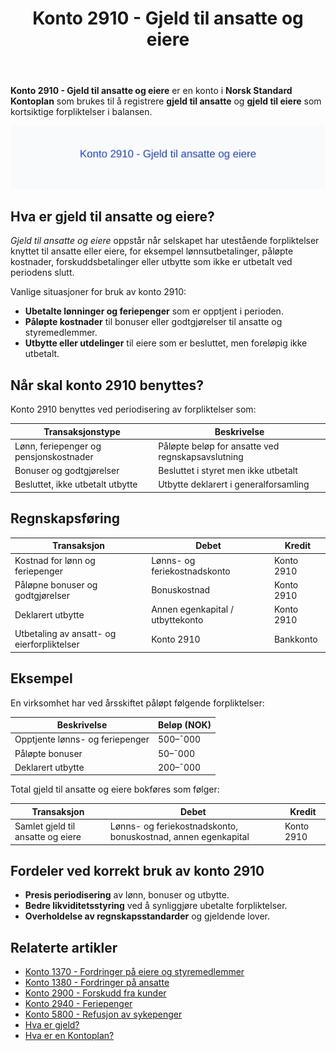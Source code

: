 ﻿---
title: "Konto 2910 - Gjeld til ansatte og eiere"
seoTitle: "2910-gjeld-til-ansatte-og-eiere"
description: '**Konto 2910 - Gjeld til ansatte og eiere** er en konto i **Norsk Standard Kontoplan** som brukes til å registrere **gjeld til ansatte** og **gjeld til eiere**...'
---

**Konto 2910 - Gjeld til ansatte og eiere** er en konto i **Norsk Standard Kontoplan** som brukes til å registrere **gjeld til ansatte** og **gjeld til eiere** som kortsiktige forpliktelser i balansen.

![Illustrasjon av konto 2910 Gjeld til ansatte og eiere](2910-gjeld-til-ansatte-og-eiere-image.svg)

## Hva er gjeld til ansatte og eiere?

*Gjeld til ansatte og eiere* oppstår når selskapet har utestående forpliktelser knyttet til ansatte eller eiere, for eksempel lønnsutbetalinger, påløpte kostnader, forskuddsbetalinger eller utbytte som ikke er utbetalt ved periodens slutt.

Vanlige situasjoner for bruk av konto 2910:

* **Ubetalte lønninger og feriepenger** som er opptjent i perioden.
* **Påløpte kostnader** til bonuser eller godtgjørelser til ansatte og styremedlemmer.
* **Utbytte eller utdelinger** til eiere som er besluttet, men foreløpig ikke utbetalt.

## Når skal konto 2910 benyttes?

Konto 2910 benyttes ved periodisering av forpliktelser som:

| Transaksjonstype                                   | Beskrivelse                                       |
|----------------------------------------------------|---------------------------------------------------|
| Lønn, feriepenger og pensjonskostnader             | Påløpte beløp for ansatte ved regnskapsavslutning  |
| Bonuser og godtgjørelser                            | Besluttet i styret men ikke utbetalt               |
| Besluttet, ikke utbetalt utbytte                    | Utbytte deklarert i generalforsamling              |


## Regnskapsføring

| Transaksjon                                   | Debet                                    | Kredit                  |
|-----------------------------------------------|------------------------------------------|-------------------------|
| Kostnad for lønn og feriepenger               | Lønns- og feriekostnadskonto             | Konto 2910              |
| Påløpne bonuser og godtgjørelser              | Bonuskostnad                             | Konto 2910              |
| Deklarert utbytte                             | Annen egenkapital / utbyttekonto         | Konto 2910              |
| Utbetaling av ansatt- og eierforpliktelser     | Konto 2910                               | Bankkonto               |


## Eksempel

En virksomhet har ved årsskiftet påløpt følgende forpliktelser:

| Beskrivelse                       | Beløp (NOK) |
|-----------------------------------|-------------|
| Opptjente lønns- og feriepenger    | 500–¯000     |
| Påløpte bonuser                   | 50–¯000      |
| Deklarert utbytte                  | 200–¯000     |


Total gjeld til ansatte og eiere bokføres som følger:

| Transaksjon                       | Debet                                                        | Kredit     |
|-----------------------------------|--------------------------------------------------------------|------------|
| Samlet gjeld til ansatte og eiere | Lønns- og feriekostnadskonto, bonuskostnad, annen egenkapital | Konto 2910 |


## Fordeler ved korrekt bruk av konto 2910

* **Presis periodisering** av lønn, bonuser og utbytte.
* **Bedre likviditetsstyring** ved å synliggjøre ubetalte forpliktelser.
* **Overholdelse av regnskapsstandarder** og gjeldende lover.

## Relaterte artikler

* [Konto 1370 - Fordringer på eiere og styremedlemmer](/blogs/kontoplan/1370-fordringer-pa-eiere-og-styremedlemmer "Konto 1370 - Fordringer på eiere og styremedlemmer")
* [Konto 1380 - Fordringer på ansatte](/blogs/kontoplan/1380-fordringer-pa-ansatte "Konto 1380 - Fordringer på ansatte")
* [Konto 2900 - Forskudd fra kunder](/blogs/kontoplan/2900-forskudd-fra-kunder "Konto 2900 - Forskudd fra kunder")
* [Konto 2940 - Feriepenger](/blogs/kontoplan/2940-feriepenger "Konto 2940 - Feriepenger")
* [Konto 5800 - Refusjon av sykepenger](/blogs/kontoplan/5800-refusjon-av-sykepenger "Konto 5800 - Refusjon av sykepenger")
* [Hva er gjeld?](/blogs/regnskap/hva-er-gjeld "Hva er Gjeld? Komplett Guide til Gjeld i Regnskap og Balanse")
* [Hva er en Kontoplan?](/blogs/regnskap/hva-er-kontoplan "Hva er en Kontoplan? Komplett Guide til Kontoplaner i Norsk Regnskap")






